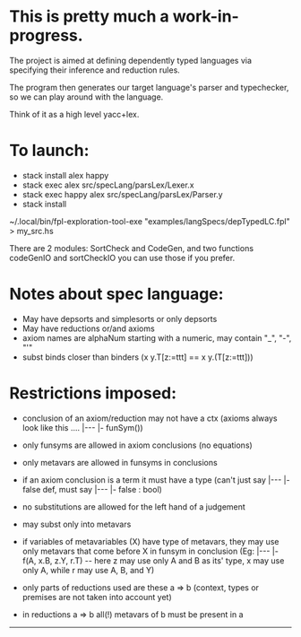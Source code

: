 # This is pretty much a work-in-progress.

The project is aimed at defining dependently typed languages via specifying their inference and reduction rules.

The program then generates our target language's parser and typechecker, so we can play around with the language.

Think of it as a high level yacc+lex.

# To launch:

- stack install alex happy
- stack exec alex src/specLang/parsLex/Lexer.x
- stack exec happy alex src/specLang/parsLex/Parser.y
- stack install

~/.local/bin/fpl-exploration-tool-exe "examples/langSpecs/depTypedLC.fpl" > my_src.hs

There are 2 modules: SortCheck and CodeGen, and two functions codeGenIO and sortCheckIO you can use those if you prefer.

# Notes about spec language:
- May have depsorts and simplesorts or only depsorts
- May have reductions or/and axioms
- axiom names are alphaNum starting with a numeric, may contain "_", "-", "'"
- subst binds closer than binders (x y.T[z:=ttt] == x y.(T[z:=ttt]))

# Restrictions imposed:
- conclusion of an axiom/reduction may not have a ctx (axioms always look like this .... |--- |- funSym())

- only funsyms are allowed in axiom conclusions (no equations)
- only metavars are allowed in funsyms in conclusions
- if an axiom conclusion is a term it must have a type (can't just say |--- |- false def, must say |--- |- false : bool)
- no substitutions are allowed for the left hand of a judgement
- may subst only into metavars

- if variables of metavariables (X) have type of metavars, they may use only metavars that come before X in funsym in conclusion (Eg: |--- |- f(A, x.B, z.Y, r.T) -- here z may use only A and B as its' type, x may use only A, while r may use A, B, and Y)

- only parts of reductions used are these a => b (context, types or premises are not taken into account yet)
- in reductions a => b all(!) metavars of b must be present in a


---
